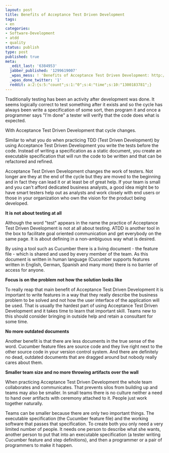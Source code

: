 ```yaml
---
layout: post
title: Benefits of Acceptance Test Driven Development
tags:
- en
categories:
- Software-Development
- atdd
- quality
status: publish
type: post
published: true
meta:
  _edit_last: '6384953'
  jabber_published: '1299619007'
  _wpas_mess: ! 'Benefits of Acceptance Test Driven Development: http://wp.me/pKfoa-al'
  _wpas_done_twitter: '1'
  reddit: a:2:{s:5:"count";s:1:"0";s:4:"time";s:10:"1300183781";}
---
```

Traditionally testing has been an activity after development was done. It seems logically correct to test something after it exists and so the cycle has always been write a specification of some sort, then program it and once a programmer says "I'm done" a tester will verify that the code does what is expected.

With Acceptance Test Driven Development that cycle changes.

Similar to what you do when practicing TDD (Test Driven Development) by using Acceptance Test Driven Development you write the tests before the code. Instead of writing a specification as a static document, you create an executable specification that will run the code to be written and that can be refactored and refined.

Acceptance Test Driven Development changes the work of testers. Not longer are they at the end of the cycle but they are moved to the beginning and in fact they can lead it or at least be of great help. If your team is small and you can't afford dedicated business analysts, a good idea might be to have smart testers help out as analysts and work closely with end users or those in your organization who own the vision for the product being developed.

<strong>It is not about testing at all</strong>

Although the word "test" appears in the name the practice of Acceptance Test Driven Development is not at all about testing. ATDD is another tool in the box to facilitate goal oriented communication and get everybody on the same page. It is about defining in a non-ambiguous way what is desired. 

By using a tool such as Cucumber there is a living document - the feature file - which is shared and used by every member of the team. As this document is written in human language (Cucumber supports features written in English, German, Spanish and many more) there is no barrier of access for anyone.

<strong>Focus is on the problem not how the solution looks like</strong>

To really reap that main benefit of Acceptance Test Driven Development it is important to write features in a way that they really describe the business problem to be solved and not how the user interface of the application will be used. That is usually the hardest part of using Acceptance Test Driven Development and it takes time to learn that important skill. Teams new to this should consider bringing in outside help and retain a consultant for some time.

<strong>No more outdated documents</strong>

Another benefit is that there are less documents in the true sense of the word. Cucumber feature files are source code and they live right next to the other source code in your version control system. And there are definitely no dead, outdated documents that are dragged around but nobody really cares about them.

<strong>Smaller team size and no more throwing artifacts over the wall</strong>

When practicing Acceptance Test Driven Development the whole team collaborates and communicates. That prevents silos from building up and teams may also be smaller. In small teams there is no culture neither a need to hand over artifacts with ceremony attached to it. People just work together naturally.

Teams can be smaller because there are only two important things. The executable specification (the Cucumber feature file) and the working software that passes that specification. To create both you only need a very limited number of people. It needs one person to describe what she wants, another person to put that into an executable specification (a tester writing Cucumber feature and step definitions), and then a programmer or a pair of programmers to make it happen.
